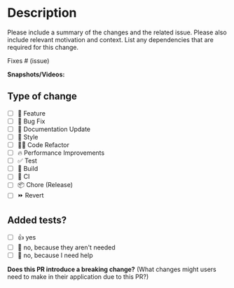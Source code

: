 # Description

Please include a summary of the changes and the related issue. Please also include relevant motivation and context. List any dependencies that are required for this change.

Fixes # (issue)

**Snapshots/Videos:**

## Type of change
<!-- Please delete options that are not relevant. -->

- [ ] 🍕 Feature
- [ ] 🐛 Bug Fix
- [ ] 📝 Documentation Update
- [ ] 🎨 Style
- [ ] 🧑‍💻 Code Refactor
- [ ] 🔥 Performance Improvements
- [ ] ✅ Test
- [ ] 🤖 Build
- [ ] 🔁 CI
- [ ] 📦 Chore (Release)
- [ ] ⏩ Revert

## Added tests?

- [ ] 👍 yes
- [ ] 🙅 no, because they aren't needed
- [ ] 🙋 no, because I need help

**Does this PR introduce a breaking change?** (What changes might users need to make in their application due to this PR?)